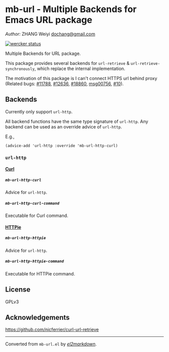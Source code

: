 # mb-url - Multiple Backends for Emacs URL package

*Author:* ZHANG Weiyi <dochang@gmail.com><br>

[![wercker status](https://app.wercker.com/status/7649d473775bd7832c7754b62f859897/m "wercker status")](https://app.wercker.com/project/bykey/7649d473775bd7832c7754b62f859897)

Multiple Backends for URL package.

This package provides several backends for `url-retrieve` &
`url-retrieve-synchronously`, which replace the internal implementation.

The motivation of this package is I can't connect HTTPS url behind proxy
(Related bugs: [#11788][], [#12636][], [#18860][], [msg00756][], [#10][]).

[#11788]: http://debbugs.gnu.org/cgi/bugreport.cgi?bug=11788
[#12636]: http://debbugs.gnu.org/cgi/bugreport.cgi?bug=12636
[#18860]: http://debbugs.gnu.org/cgi/bugreport.cgi?bug=18860
[msg00756]: https://lists.gnu.org/archive/html/help-gnu-emacs/2015-08/msg00756.html
[#10]: http://debbugs.gnu.org/cgi/bugreport.cgi?bug=10

## Backends

Currently only support `url-http`.

All backend functions have the same type signature of `url-http`.  Any
backend can be used as an override advice of `url-http`.

E.g.,

```elisp
(advice-add 'url-http :override 'mb-url-http-curl)
```

### `url-http`

#### [Curl][]

[Curl]: http://curl.haxx.se/

##### `mb-url-http-curl`

Advice for `url-http`.

##### `mb-url-http-curl-command`

Executable for Curl command.

#### [HTTPie][]

[HTTPie]: http://httpie.org/

##### `mb-url-http-httpie`

Advice for `url-http`.

##### `mb-url-http-httpie-command`

Executable for HTTPie command.

## License

GPLv3

## Acknowledgements

https://github.com/nicferrier/curl-url-retrieve


---
Converted from `mb-url.el` by [*el2markdown*](https://github.com/Lindydancer/el2markdown).
